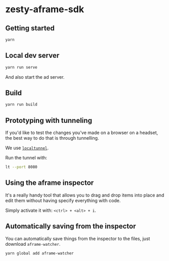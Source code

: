 # zesty-aframe-sdk 

## Getting started

```sh
yarn
```

## Local dev server

```sh
yarn run serve
```

And also start the ad server.

## Build

```sh
yarn run build
```

## Prototyping with tunneling

If you'd like to test the changes you've made on a browser on a headset, the best way to do that is through tunnelling.

We use [`localtunnel`](https://localtunnel.github.io/www/).

Run the tunnel with: 

```sh
lt --port 8080
```

## Using the aframe inspector

It's a really handy tool that allows you to drag and drop items into place and edit them without having specify everything with code.

Simply activate it with: `<ctrl> + <alt> + i`.

## Automatically saving from the inspector

You can automatically save things from the inspector to the files, just download `aframe-watcher`.

```sh
yarn global add aframe-watcher
```
